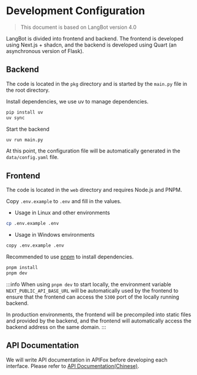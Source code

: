 # Development Configuration

> This document is based on LangBot version 4.0

LangBot is divided into frontend and backend. The frontend is developed using Next.js + shadcn, and the backend is developed using Quart (an asynchronous version of Flask).

## Backend

The code is located in the `pkg` directory and is started by the `main.py` file in the root directory.

Install dependencies, we use uv to manage dependencies.

```bash
pip install uv
uv sync
```

Start the backend

```bash
uv run main.py
```

At this point, the configuration file will be automatically generated in the `data/config.yaml` file.

## Frontend

The code is located in the `web` directory and requires Node.js and PNPM.

Copy `.env.example` to `.env` and fill in the values.

- Usage in Linux and other environments

```bash
cp .env.example .env
```

-  Usage in Windows environments

```bash
copy .env.example .env
```

Recommended to use [pnpm](https://pnpm.io/installation) to install dependencies.

```bash
pnpm install
pnpm dev
```

:::info
When using `pnpm dev` to start locally, the environment variable `NEXT_PUBLIC_API_BASE_URL` will be automatically used by the frontend to ensure that the frontend can access the `5300` port of the locally running backend.

In production environments, the frontend will be precompiled into static files and provided by the backend, and the frontend will automatically access the backend address on the same domain.
:::

## API Documentation

We will write API documentation in APIFox before developing each interface. Please refer to [API Documentation(Chinese)](https://ok52vhsenr.apifox.cn/).
